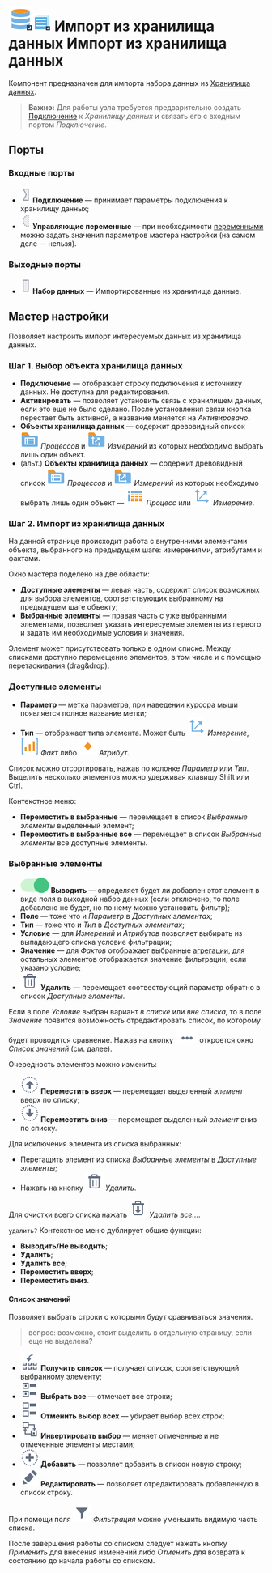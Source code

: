 # ![Импорт из ХД](../../images/icons/vendors/dbimport.svg)![Импорт из ХД](../../images/icons/data-sources/wh-datawarehouse-import_default.svg) Импорт из хранилища данных Импорт из хранилища данных

Компонент предназначен для импорта набора данных из [Хранилища данных](https://wiki.loginom.ru/articles/data-warehouse.html).

> **Важно:** Для работы узла требуется предварительно создать [Подключение](../connections/README.md) к *Хранилищу данных* и связать его с входным портом *Подключение*.

## Порты

### Входные порты

* ![Порт подключений](../../images/icons/ports/input_connection_inactive.svg) **Подключение** — принимает параметры подключения к хранилищу данных;
* ![Порт переменных](../../images/icons/ports/optional_input_variable_inactive.svg) **Управляющие переменные** — при необходимости [переменными](../../scenario/variables/control-variables.md) можно задать значения параметров мастера настройки (на самом деле — нельзя).

### Выходные порты

* ![Выходной порт таблицы](../../images/icons/ports/input_table_inactive.svg) **Набор данных** — Импортированные из хранилища данные.

## Мастер настройки

Позволяет настроить импорт интересуемых данных из хранилища данных.

### Шаг 1. Выбор объекта хранилища данных

* **Подключение** — отображает строку подключения к источнику данных. Не доступна для редактирования.
* **Активировать** — позволяет установить связь с хранилищем данных, если это еще не было сделано. После установления связи кнопка перестает быть активной, а название меняется на *Активировано*.
* **Объекты хранилища данных** — содержит древовидный список ![Процессы](../../images/icons/data-warehouse/fact-tables-folder_default.svg) *Процессов* и ![Измерения](../../images/icons/data-warehouse/dimensions-folder_default.svg) *Измерений* из которых необходимо выбрать лишь один объект.
* (альт.) **Объекты хранилища данных** — содержит древовидный список ![Процессы](../../images/icons/data-warehouse/fact-tables-folder_default.svg) *Процессов* и ![Измерения](../../images/icons/data-warehouse/dimensions-folder_default.svg) *Измерений* из которых необходимо выбрать лишь один объект — ![Процесс](../../images/icons/data-warehouse/fact-table_default.svg) *Процесс* или ![Измерение](../../images/icons/data-warehouse/dimension_default.svg) *Измерение*.

### Шаг 2. Импорт из хранилища данных

На данной странице происходит работа с внутренними элементами объекта, выбранного на предыдущем шаге: измерениями, атрибутами и фактами.

Окно мастера поделено на две области:

* **Доступные элементы** — левая часть, содержит список возможных для выбора элементов, соответствующих выбранному на предыдущем шаге объекту;
* **Выбранные элементы** — правая часть с уже выбранными элементами, позволяет указать интересуемые элементы из первого и задать им необходимые условия и значения.

Элемент может присутствовать только в одном списке. Между списками доступно перемещение элементов, в том числе и с помощью перетаскивания (drag&drop).

### Доступные элементы

* **Параметр** — метка параметра, при наведении курсора мыши появляется полное название метки;
* **Тип** — отображает типа элемента. Может быть ![Измерение](../../images/icons/data-warehouse/dimension_default.svg) *Измерение*, ![Факт](../../images/icons/data-warehouse/fact_default.svg) *Факт* либо ![Атрибут](../../images/icons/data-warehouse/attribute_default.svg) *Атрибут*.

Список можно отсортировать, нажав по колонке *Параметр* или *Тип*. Выделить несколько элементов можно удерживая клавишу Shift или Ctrl.

Контекстное меню:

* **Переместить в выбранные** — перемещает в список *Выбранные элементы* выделенный элемент;
* **Переместить в выбранные все** — перемещает в список *Выбранные элементы* все доступные элементы.

### Выбранные элементы

* ![Выводить](../../images/icons/data-warehouse/on_default.svg) **Выводить** — определяет будет ли добавлен этот элемент в виде поля в выходной набор данных (если отключено, то поле добавлено не будет, но по нему можно установить фильтр);
* **Поле** — тоже что и *Параметр* в *Доступных элементах*;
* **Тип** — тоже что и *Тип* в *Доступных элементах*;
* **Условие** — для *Измерений* и *Атрибутов* позволяет выбирать из выпадающего списка условие фильтрации;
* **Значение** — для *Фактов* отображает выбранные [агрегации](../../processors/func/aggregation-functions.md), для остальных элементов отображается значение фильтрации, если указано условие;
* ![Удалить](../../images/icons/toolbar-controls_18x18/toolbar-controls_18x18_delete_default.svg) **Удалить** — перемещает соотвествующий параметр обратно в список *Доступные элементы*.

Если в поле *Условие* выбран вариант *в списке* или *вне списка*, то в поле *Значение* появится возможность отредактировать список, по которому будет проводится сравнение. Нажав на кнопку ![уточнить](../../images/extjs-theme/form/open-trigger/open-trigger_default.svg) откроется окно *Список значений* (см. далее).

Очередность элементов можно изменить:

* ![Переместить вверх](../../images/icons/toolbar-controls_18x18/toolbar-controls_18x18_moveup_default.svg) **Переместить вверх** — перемещает выделенный *элемент* вверх по списку;
* ![Переместить вниз](../../images/icons/toolbar-controls_18x18/toolbar-controls_18x18_movedown_default.svg) **Переместить вниз** — перемещает выделенный *элемент* вниз по списку.

Для исключения элемента из списка выбранных:

* Перетащить элемент из списка *Выбранные элементы* в *Доступные элементы*;
* Нажать на кнопку ![Удалить](../../images/icons/toolbar-controls_18x18/toolbar-controls_18x18_delete_default.svg) *Удалить*.

Для очистки всего списка нажать ![Удалить все](../../images/icons/toolbar-controls_18x18/toolbar-controls_18x18_delete-all_default.svg) *Удалить все...*.

`удалить?` Контекстное меню дублирует общие функции:

* **Выводить/Не выводить**;
* **Удалить**;
* **Удалить все**;
* **Переместить вверх**;
* **Переместить вниз**.

#### Список значений

Позволяет выбрать строки с которыми будут сравниваться значения.

> вопрос: возможно, стоит выделить в отдельную страницу, если еще не выделена?

* ![Получить список](../../images/icons/toolbar-controls_18x18/toolbar-controls_18x18_get-column-list_default.svg) **Получить список** — получает список, соответствующий выбранному элементу;
* ![Выбрать все](../../images/icons/toolbar-controls_18x18/toolbar-controls_18x18_check-all_default.svg) **Выбрать все** — отмечает все строки;
* ![Отменить выбор всех](../../images/icons/toolbar-controls_18x18/toolbar-controls_18x18_uncheck-all_default.svg) **Отменить выбор всех** — убирает выбор всех строк;
* ![Инвертировать выбор](../../images/icons/toolbar-controls_18x18/toolbar-controls_18x18_reverse-check_default.svg) **Инвертировать выбор** — меняет отмеченные и не отмеченные элементы местами;
* ![Добавить](../../images/icons/toolbar-controls_18x18/toolbar-controls_18x18_plus_default.svg) **Добавить** — позволяет добавить в список новую строку;
* ![Редактировать](../../images/icons/toolbar-controls_18x18/toolbar-controls_18x18_edit_default.svg) **Редактировать** — позволяет отредактировать добавленную в список строку.

При помощи поля ![фильтр](../../images/icons/toolbar-controls_18x18/toolbar-controls_18x18_filter_default.svg) *Фильтрация* можно уменьшить видимую часть списка.

После завершения работы со списком следует нажать кнопку *Применить* для внесения изменений либо *Отменить* для возврата к состоянию до начала работы со списком.
